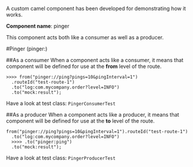 A custom camel component has been developed for demonstrating how it works.

**Component name**: pinger

This component acts both like a consumer as well as a producer.

#Pinger (pinger:)

##As a consumer
When a component acts like a consumer, it means that component will be defined for use at the **from** level of the route.
```
>>>> from("pinger://ping?pings=10&pingInterval=1")
  .routeId("test-route-1")
  .to("log:com.mycompany.order?level=INFO")
  .to("mock:result");
```
Have a look at test class: ```PingerConsumerTest```

##As a producer
When a component acts like a producer, it means that component will be defined for use at the **to** level of the route.
```
from("pinger://ping?pings=10&pingInterval=1").routeId("test-route-1")
  .to("log:com.mycompany.order?level=INFO")
  >>>> .to("pinger:ping")
  .to("mock:result");
```
Have a look at test class: ```PingerProducerTest```